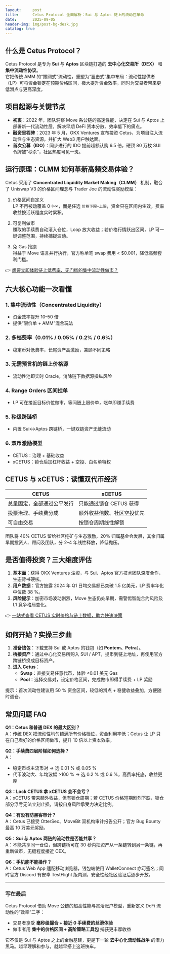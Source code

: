 ```yaml
---
layout:     post
title:      Cetus Protocol 全面解析：Sui 与 Aptos 链上的流动性革命
date:       2025-09-05
header-img: img/post-bg-desk.jpg
catalog: true
---
```


## 什么是 Cetus Protocol？
Cetus Protocol 是专为 **Sui** 与 **Aptos** 区块链打造的 **去中心化交易所（DEX）** 和 **集中流动性协议**。  
它把传统 AMM 的“撒网式”流动性，重塑为“狙击式”集中布局：流动性提供者（LP）可将资金锁定在预期价格区间，极大提升资金效率，同时为交易者带来更低滑点与更高深度。

## 项目起源与关键节点
- **初衷**：2022 年，团队洞察 Move 系公链的高速性能，决定在 Sui 与 Aptos 上部署新一代流动性层，解决早期 DeFi 资本分散、效率低下的痛点。  
- **融资里程碑**：2023 年 5 月，OKX Ventures 宣布投资 Cetus，为项目注入流动性与生态资源，并扩大 Web3 用户触达面。  
- **首次公募（IDO）**：同步进行的 IDO 提前超额认购 6.5 倍，硬顶 80 万枚 SUI 令牌被“秒杀”，社区热度可见一斑。

## 运行原理：CLMM 如何革新高频交易体验？
Cetus 采用了 **Concentrated Liquidity Market Making（CLMM）** 机制，融合了 Uniswap V3 的价格区间理念与 Trader Joe 的流动性奖励模型：

1. 价格区间自定义  
   LP 不再被动覆盖 0→∞，而是任选 `价格下限–上限`，资金只在区间内生效，费率收益按活跃程度实时累积。

2. 可复利做市  
   赚取的手续费自动滚入仓位，Loop 放大收益；若价格行情跃出区间，LP 可一键调整范围，持续捕捉波动。

3. 免 Gas 抢跑  
   得益于 Move 语言并行执行，官方称单笔 swap 费用 < $0.001，降低高频套利门槛。

👉 [想要立即体验链上低费率、无门槛的集中流动性做市？](https://okxdog.com/)

## 六大核心功能一次看懂

### 1. 集中流动性（Concentrated Liquidity）
- 资金效率提升 10–50 倍  
- 提供“限价单 + AMM”混合玩法

### 2. 多档费率（0.01% / 0.05% / 0.2% / 0.6%）
- 稳定币对低费率，长尾资产高激励，兼顾不同策略

### 3. 无需预言机的链上价格源
- 流动性池即实时 Oracle，消除链下数据源操纵风险

### 4. Range Orders 区间挂单
- LP 可在接近目标价位做市，等同链上限价单，吃单即赚手续费

### 5. 秒级跨链桥
- 内置 Sui↔Aptos 跨链桥，一键双链资产无缝流动

### 6. 双币激励模型
- CETUS：治理 + 基础收益  
- xCETUS：锁仓后加杠杆收益 + 空投、白名单特权

## CETUS 与 xCETUS：读懂双代币经济

| CETUS | xCETUS |
|-------|--------|
| 总量固定，全部通过公平发行 | 只能通过锁仓 CETUS 获得 |
| 投票治理、手续费分成 | 额外收益倍数、社区空投优先 |
| 可自由交易 | 按锁仓周期线性解锁 |

团队将 40% CETUS 留给社区挖矿与生态激励，20% 归属基金会发展，其余归属早期投资人、顾问及团队，分 2–4 年线性释放，降低抛压。

## 是否值得投资？三大维度评估

1. **基本面**：获得 OKX Ventures 注资，与 Sui、Aptos 官方技术团队深度合作，生态背书硬核。  
2. **用户数据**：官方披露 2024 年 Q1 日均交易额已突破 1.5 亿美元，LP 费率年化中位数 38 %。  
3. **风险提示**：加密市场波动剧烈，Move 生态仍处早期，需警惕智能合约风险及 L1 竞争格局变化。

👉 [一站式查看 CETUS 实时价格与链上数据，助力快速决策](https://okxdog.com/)

## 如何开始？实操三步曲

1. **准备钱包**：下载支持 Sui 或 Aptos 的钱包（如 **Pontem、Petra**）。  
2. **桥接资产**：通过中心化交易所购入 SUI / APT，提币到链上地址，再使用官方跨链桥换成目标资产。  
3. **进入 Cetus**：
   - **Swap**：直接交易任意代币，体验 <0.01 美元 Gas  
   - **Pool**：选择交易对，设定价格区间，完成做市即得手续费 + LP 奖励

提示：首次流动性建议用 50 % 资金区间，较低的滑点 + 稳健收益叠加，方便随时调仓。

## 常见问题 FAQ

**Q1：Cetus 和普通 DEX 的最大区别？**  
A：传统 DEX 把流动性均匀铺满所有价格档位，资金利用率低；Cetus 让 LP 只在自己看好的价格区间做市，提升 10 倍以上资本效率。

**Q2：手续费四层阶梯如何选择？**  
A：  
- 稳定币或主流币对 → 选 0.01 % 或 0.05 %  
- 代币波动大、年均波幅 >100 % → 选 0.2 % 或 0.6 %，高费率托底，收益更厚

**Q3：Lock CETUS 拿 xCETUS 会不会亏？**  
A：xCETUS 带来额外收益，但有锁仓周期；若 CETUS 价格短期剧烈下跌，锁仓部分浮亏无法立刻止损，请按自身风险承受力决定比例。

**Q4：有没有防黑客审计？**  
A：Cetus 已接受 OtterSec、MoveBit 双机构审计报告公开；官方 Bug Bounty 最高 10 万美元奖励。

**Q5：Sui 与 Aptos 两链的流动性是否能共享？**  
A：不能共享同一仓位，但跨链桥可在 30 秒内把资产从一条链转到另一条链，再重新做市，无缝程度接近 CEX。

**Q6：手机能不能操作？**  
A：Cetus Web App 适配移动浏览器，钱包端使用 WalletConnect 亦可签名；同时官方 Discord 有安卓 TestFlight 版内测，安全性经社区验证后逐步开放。

---

### 写在最后
Cetus Protocol 借助 Move 公链的超高性能与灵活账户模型，重新定义 DeFi 流动性的“效率”二字：  
- 交易者享受 **毫秒级撮合 + 接近 0 手续费的丝滑体验**  
- 做市者用 **集中的价格区间 + 高阶策略工具包** 捕获更丰厚收益  

它不仅是 Sui 与 Aptos 之上的金融基建，更是下一轮 **去中心化流动性战争** 的潜力黑马。越早理解和参与，就越早搭上这班快车。